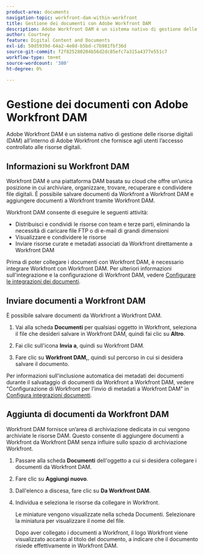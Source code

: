 ```yaml
---
product-area: documents
navigation-topic: workfront-dam-within-workfront
title: Gestione dei documenti con Adobe Workfront DAM
description: Adobe Workfront DAM è un sistema nativo di gestione delle risorse digitali (DAM) all’interno di Adobe Workfront che fornisce agli utenti l’accesso controllato alle risorse digitali.
author: Courtney
feature: Digital Content and Documents
exl-id: 50d5939d-64a2-4e8d-b5bd-c7b981fbf36d
source-git-commit: f2f825280204b56d2dc85efc7a315a4377e551c7
workflow-type: tm+mt
source-wordcount: '380'
ht-degree: 0%

---
```


# Gestione dei documenti con Adobe Workfront DAM

Adobe Workfront DAM è un sistema nativo di gestione delle risorse digitali (DAM) all’interno di Adobe Workfront che fornisce agli utenti l’accesso controllato alle risorse digitali.

## Informazioni su Workfront DAM

Workfront DAM è una piattaforma DAM basata su cloud che offre un’unica posizione in cui archiviare, organizzare, trovare, recuperare e condividere file digitali. È possibile salvare documenti da Workfront a Workfront DAM e aggiungere documenti a Workfront tramite Workfront DAM.

Workfront DAM consente di eseguire le seguenti attività:

* Distribuisci e condividi le risorse con team e terze parti, eliminando la necessità di caricare file FTP o di e-mail di grandi dimensioni
* Visualizzare e condividere le risorse
* Inviare risorse curate e metadati associati da Workfront direttamente a Workfront DAM 

Prima di poter collegare i documenti con Workfront DAM, è necessario integrare Workfront con Workfront DAM. Per ulteriori informazioni sull&#39;integrazione e la configurazione di Workfront DAM, vedere [Configurare le integrazioni dei documenti](../../administration-and-setup/configure-integrations/configure-document-integrations.md).

## Inviare documenti a Workfront DAM

È possibile salvare documenti da Workfront a Workfront DAM.

1. Vai alla scheda **Documenti** per qualsiasi oggetto in Workfront, seleziona il file che desideri salvare in Workfront DAM, quindi fai clic su **Altro**.

1. Fai clic sull&#39;icona **Invia a**, quindi su Workfront DAM.

1. Fare clic su **Workfront DAM,**, quindi sul percorso in cui si desidera salvare il documento.

Per informazioni sull&#39;inclusione automatica dei metadati dei documenti durante il salvataggio di documenti da Workfront a Workfront DAM, vedere &quot;Configurazione di Workfront per l&#39;invio di metadati a Workfront DAM&quot; in  [Configura integrazioni documenti](../../administration-and-setup/configure-integrations/configure-document-integrations.md).

## Aggiunta di documenti da Workfront DAM

Workfront DAM fornisce un’area di archiviazione dedicata in cui vengono archiviate le risorse DAM. Questo consente di aggiungere documenti a Workfront da Workfront DAM senza influire sullo spazio di archiviazione Workfront. 

1. Passare alla scheda **Documenti** dell&#39;oggetto a cui si desidera collegare i documenti da Workfront DAM.
1. Fare clic su **Aggiungi nuovo**.

1. Dall&#39;elenco a discesa, fare clic su **Da Workfront DAM**.
1. Individua e seleziona le risorse da collegare in Workfront.

   Le miniature vengono visualizzate nella scheda Documenti. Selezionare la miniatura per visualizzare il nome del file. 

   Dopo aver collegato i documenti a Workfront, il logo Workfront viene visualizzato accanto al titolo del documento, a indicare che il documento risiede effettivamente in Workfront DAM.
